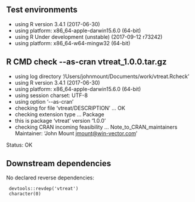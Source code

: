 
## Test environments

* using R version 3.4.1 (2017-06-30)
* using platform: x86_64-apple-darwin15.6.0 (64-bit)
* using R Under development (unstable) (2017-09-12 r73242)
* using platform: x86_64-w64-mingw32 (64-bit)

## R CMD check --as-cran vtreat_1.0.0.tar.gz

 * using log directory ‘/Users/johnmount/Documents/work/vtreat.Rcheck’
 * using R version 3.4.1 (2017-06-30)
 * using platform: x86_64-apple-darwin15.6.0 (64-bit)
 * using session charset: UTF-8
 * using option ‘--as-cran’
 * checking for file ‘vtreat/DESCRIPTION’ ... OK
 * checking extension type ... Package
 * this is package ‘vtreat’ version ‘1.0.0’
 * checking CRAN incoming feasibility ... Note_to_CRAN_maintainers
   Maintainer: ‘John Mount <jmount@win-vector.com>’


Status: OK


## Downstream dependencies

No declared reverse dependencies:

     devtools::revdep('vtreat')
     character(0)

